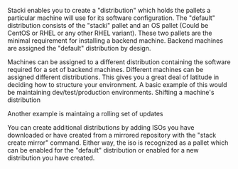 Stacki enables you to create a "distribution" which holds the pallets a particular machine will use for its software configuration. The "default" distribution consists of the "stacki" pallet and an OS pallet (Could be CentOS or RHEL or any other RHEL variant). These two pallets are the minimal requirement for installing a backend machine. Backend machines are assigned the "default" distribution by design. 

Machines can be assigned to a different distribution containing the software required for a set of backend machines. Different machines can be assigned different distributions. This gives you a great deal of latitude in deciding how to structure your environment. A basic example of this would be maintaining dev/test/production environments. Shifting a machine's distribution

Another example is maintaing a rolling set of updates

You can create additional distributions by adding ISOs you have downloaded or have created from a mirrored repository with the "stack create mirror" command. Either way, the iso is recognized as a pallet which can be enabled for the "default" distribution or enabled for a new distribution you have created. 